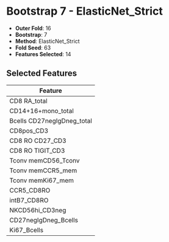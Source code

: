 # Bootstrap 7 - ElasticNet_Strict

- **Outer Fold**: 16
- **Bootstrap**: 7
- **Method**: ElasticNet_Strict
- **Fold Seed**: 63
- **Features Selected**: 14

## Selected Features

| Feature |
|---------|
| CD8 RA_total |
| CD14+16+mono_total |
| Bcells CD27negIgDneg_total |
| CD8pos_CD3 |
| CD8 RO CD27_CD3 |
| CD8 RO TIGIT_CD3 |
| Tconv memCD56_Tconv |
| Tconv memCCR5_mem |
| Tconv memKi67_mem |
| CCR5_CD8RO |
| intB7_CD8RO |
| NKCD56hi_CD3neg |
| CD27negIgDneg_Bcells |
| Ki67_Bcells |
